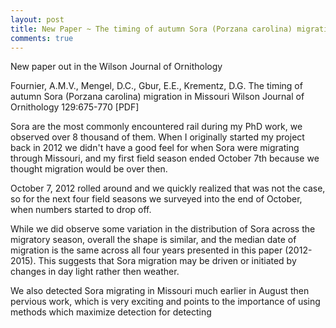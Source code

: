```yaml
---
layout: post
title: New Paper ~ The timing of autumn Sora (Porzana carolina) migration in Missouri
comments: true
---
```



New paper out in the Wilson Journal of Ornithology 

Fournier, A.M.V., Mengel, D.C., Gbur, E.E., Krementz, D.G. The timing of autumn Sora (Porzana carolina) migration in Missouri Wilson Journal of Ornithology 129:675-770 [PDF]

Sora are the most commonly encountered rail during my PhD work, we observed over 8 thousand of them. When I originally started my project back in 2012 we didn't have a good feel for when Sora were migrating through Missouri, and my first field season ended October 7th because we thought migration would be over then. 

October 7, 2012 rolled around and we quickly realized that was not the case, so for the next four field seasons we surveyed into the end of October, when numbers started to drop off. 

While we did observe some variation in the distribution of Sora across the migratory season, overall the shape is similar, and the median date of migration is the same across all four years presented in this paper (2012-2015). This suggests that Sora migration may be driven or initiated by changes in day light rather then weather. 

We also detected Sora migrating in Missouri much earlier in August then pervious work, which is very exciting and points to the importance of using methods which maximize detection for detecting 



